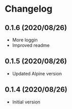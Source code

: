# Changelog

## 0.1.6 (2020/08/26)
* More loggin
* Improved readme

## 0.1.5 (2020/08/26)
* Updated Alpine version

## 0.1.4 (2020/08/26)
* Initial version
